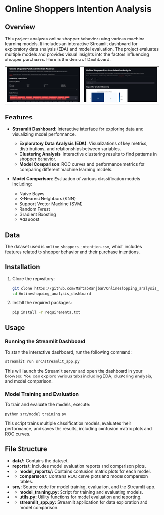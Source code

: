 # Online Shoppers Intention Analysis

## Overview

This project analyzes online shopper behavior using various machine learning models. It includes an interactive Streamlit dashboard for exploratory data analysis (EDA) and model evaluation. The project evaluates multiple models and provides visual insights into the factors influencing shopper purchases. Here is the demo of Dashboard:
 <br>
<table>
  <tr>
    <td><img src="./demo_1.png" alt="Main Interface" width="100%"/></td>
    <td><img src="./demo_2.png" alt="Password Generation" width="100%"/></td>
  </tr>
</table>

## Features

- **Streamlit Dashboard**: Interactive interface for exploring data and visualizing model performance.
  - **Exploratory Data Analysis (EDA)**: Visualizations of key metrics, distributions, and relationships between variables.
  - **Clustering Analysis**: Interactive clustering results to find patterns in shopper behavior.
  - **Model Comparison**: ROC curves and performance metrics for comparing different machine learning models.

- **Model Comparison**: Evaluation of various classification models including:
  - Naive Bayes
  - K-Nearest Neighbors (KNN)
  - Support Vector Machine (SVM)
  - Random Forest
  - Gradient Boosting
  - AdaBoost

## Data

The dataset used is `online_shoppers_intention.csv`, which includes features related to shopper behavior and their purchase intentions.

## Installation

1. Clone the repository:

    ```bash
    git clone https://github.com/MahtabRanjbar/Onlineshopping_analysis_dashboard.git
    cd Onlineshopping_analysis_dashboard
    ```

2. Install the required packages:

    ```bash
    pip install -r requirements.txt
    ```

## Usage

### Running the Streamlit Dashboard

To start the interactive dashboard, run the following command:

```bash
streamlit run src/streamlit_app.py
```
This will launch the Streamlit server and open the dashboard in your browser. You can explore various tabs including EDA, clustering analysis, and model comparison.

### Model Training and Evaluation
To train and evaluate the models, execute:
```bash
python src/model_training.py
```
This script trains multiple classification models, evaluates their performance, and saves the results, including confusion matrix plots and ROC curves.

## File Structure
- **data/:** Contains the dataset.
- **reports/:** Includes model evaluation reports and comparison plots.
- - **model_reports/:** Contains confusion matrix plots for each model.
- - **comparison/:** Contains ROC curve plots and model comparison tables.
- **src/:** Source code for model training, evaluation, and the Streamlit app.
- -  **model_training.py:** Script for training and evaluating models.
- -  **utils.py:** Utility functions for model evaluation and reporting.
- -  **streamlit_app.py:** Streamlit application for data exploration and model comparison.
